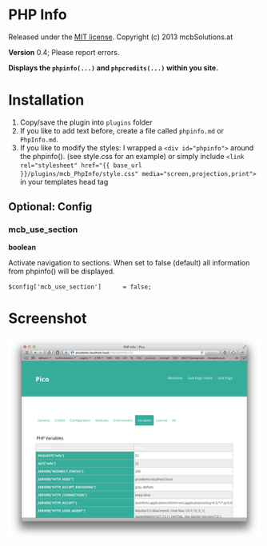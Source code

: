 PHP Info
===============================================================

Released under the [MIT license](http://opensource.org/licenses/MIT). Copyright (c) 2013 mcbSolutions.at

**Version** 0.4; Please report errors.

**Displays the `phpinfo(...)` and `phpcredits(...)` within you site.**


Installation
===============================================================
1. Copy/save the plugin into `plugins` folder
2. If you like to add text before, create a file called `phpinfo.md` or `PhpInfo.md`.
3. If you like to modify the styles: I wrapped a `<div id="phpinfo">` around the phpinfo().
   (see style.css for an example) or simply include
   `<link rel="stylesheet" href="{{ base_url }}/plugins/mcb_PhpInfo/style.css" media="screen,projection,print">`
   in your templates head tag

Optional: Config
-----------------------------------------------------------------------------

### mcb_use_section
**boolean**

Activate navigation to sections. When set to false (default) all information from phpinfo() will be displayed.

	$config['mcb_use_section']		= false;
	



Screenshot
===============================================================
![Screenshot of PHP Info](./Screenshot.png)